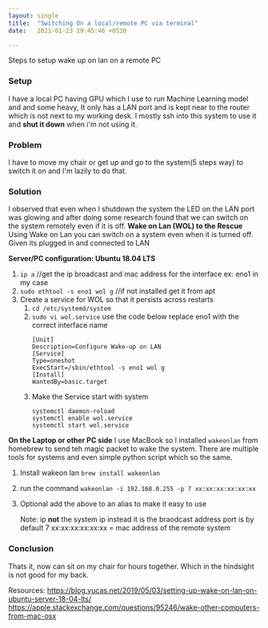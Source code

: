 ```yaml
---
layout: single
title:  "Switching On a local/remote PC via terminal"
date:   2021-01-23 19:45:46 +0530

---
```

Steps to setup wake up on lan on a remote PC

### Setup
I have a local PC having GPU which I use to run Machine Learning model and and some heavy, It only has a LAN port and is kept near to the router which is not next to my working desk. I mostly ssh into this system to use it and **shut it down** when i'm not using it.
### Problem
I have to move my chair or get up and go to the system(5 steps way) to switch it on and I'm lazily to do that.
### Solution
I observed that even when I shutdown the system the LED on the LAN port was glowing and after doing some research found that we can switch on the system remotely even if it is off.
**Wake on Lan (WOL) to the Rescue**
Using Wake on Lan you can switch on a system even when it is turned off. Given its plugged in and connected to LAN

**Server/PC configuration: Ubuntu 18.04 LTS**
1. `ip a` //get the ip broadcast and mac address for the interface ex: eno1 in my case
2. `sudo ethtool -s eno1 wol g` //if not installed get it from apt
3. Create a service for WOL so that it persists across restarts
    1. `cd /etc/systemd/system`
    2. `sudo vi wol.service` use the code below replace eno1 with the correct interface name
        ```
        [Unit] 
        Description=Configure Wake-up on LAN
        [Service]
        Type=oneshot
        ExecStart=/sbin/ethtool -s eno1 wol g 
        [Install]
        WantedBy=basic.target
        ```
    3. Make the Service start with system 
        ```
        systemctl daemon-reload
        systemctl enable wol.service
        systemctl start wol.service
        ```
**On the Laptop or other PC side**
I use MacBook so I installed `wakeonlan` from homebrew to send teh magic packet to wake the system. There are multiple tools for systems and even simple python script which so the same.

1. Install wakeon lan `brew install wakeonlan`
2. run the command `wakeonlan -i 192.168.0.255 -p 7 xx:xx:xx:xx:xx:xx`
3. Optional add the above to an alias to make it easy to use

    Note: 
    ip **not** the system ip instead it is the braodcast address
    port is by default 7
    xx:xx:xx:xx:xx:xx = mac address of the remote system

### Conclusion
Thats it, now can sit on my chair for hours together. Which in the hindsight is not good for my back.

Resources:
https://blog.yucas.net/2019/05/03/setting-up-wake-on-lan-on-ubuntu-server-18-04-lts/
https://apple.stackexchange.com/questions/95246/wake-other-computers-from-mac-osx